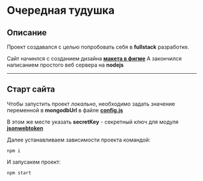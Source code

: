 # Очередная тудушка

## Описание
Проект создавался с целью попробовать себя в __fullstack__ разработке.

Сайт начинлся с созданием дизайна [__макета в фигме__](https://www.figma.com/file/ART6e4RT66nkixRsxVKuUH/todos?node-id=0%3A1)
А закончился написанием простого веб сервера на __nodejs__
___

## Старт сайта
Чтобы запустить проект _локально_, необходимо задать значение переменной в __mongodbUrl__ в файле [__config.js__](./config.js)

В этом же месте указать __secretKey__ - секретный ключ для модуля [__jsonwebtoken__](https://www.npmjs.com/package/jsonwebtoken)

Далее устанавливаем зависимости проекта командой:
```
npm i
```

И запусакем проект:

```
npm start
```